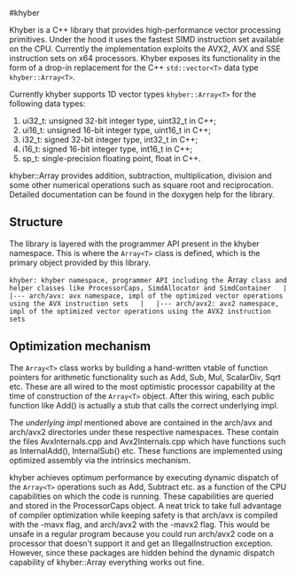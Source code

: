 #khyber

Khyber is a C++ library that provides high-performance vector processing
primitives. Under the hood it uses the fastest SIMD instruction set available on
the CPU. Currently the implementation exploits the AVX2, AVX and SSE instruction
sets on x64 processors. Khyber exposes its functionality in the form of a
drop-in replacement for the C++ `std::vector<T>` data type `khyber::Array<T>`.

Currently khyber supports 1D vector types `khyber::Array<T>` for the following
data types:

1. ui32_t: unsigned 32-bit integer type, uint32_t in C++;  
2. ui16_t: unsigned 16-bit integer type, uint16_t in C++;  
3. i32_t: signed 32-bit integer type, int32_t in C++;  
4. i16_t: signed 16-bit integer type, int16_t in C++;  
2. sp_t: single-precision floating point, float in C++.  

khyber::Array<T> provides addition, subtraction, multiplication, division and
some other numerical operations such as square root and reciprocation. Detailed
documentation can be found in the doxygen help for the library.

## Structure

The library is layered with the programmer API present in the khyber
namespace. This is where the `Array<T>` class is defined, which is the primary
object provided by this library.

`khyber: khyber namespace, programmer API including the `Array<T>` class and
helper classes like ProcessorCaps, SimdAllocator and SimdContainer  
   |  
   |--- arch/avx: avx namespace, impl of the optimized vector operations using
   the AVX instruction sets  
   |  
   |--- arch/avx2: avx2 namespace, impl of the optimized vector operations using
   the AVX2 instruction sets`  

## Optimization mechanism

The `Array<T>` class works by building a hand-written vtable of function
pointers for arithmetic functionality such as Add, Sub, Mul, ScalarDiv, Sqrt
etc. These are all wired to the most optimistic processor capability at the time
of construction of the `Array<T>` object. After this wiring, each public
function like Add() is actually a stub that calls the correct underlying impl.

The *underlying impl* mentioned above are contained in the arch/avx and
arch/avx2 directories under these respective namespaces. These contain the files
AvxInternals.cpp and Avx2Internals.cpp which have functions such as
InternalAdd(), InternalSub() etc. These functions are implemented using
optimized assembly via the intrinsics mechanism.


khyber achieves optimum performance by executing dynamic dispatch of the
`Array<T>` operations such as Add, Subtract etc. as a function of the CPU
capabilities on which the code is running. These capabilities are queried and
stored in the ProcessorCaps object. A neat trick to take full advantage of
compiler optimization while keeping safety is that arch/avx is compiled with the
-mavx flag, and arch/avx2 with the -mavx2 flag. This would be unsafe in a
regular program because you could run arch/avx2 code on a processor that doesn't
support it and get an IllegalInstruction exception. However, since these
packages are hidden behind the dynamic dispatch capability of khyber::Array<T>
everything works out fine.